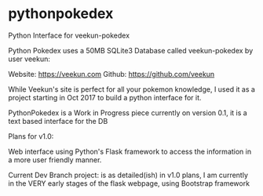 # pythonpokedex
Python Interface for veekun-pokedex


Python Pokedex uses a 50MB SQLite3 Database called veekun-pokedex by user veekun:

Website: https://veekun.com
Github: https://github.com/veekun

While Veekun's site is perfect for all your pokemon knowledge, I used it as a project starting in Oct 2017 to build a python interface for it. 

PythonPokedex is a Work in Progress piece currently on version 0.1, it is a text based interface for the DB

Plans for v1.0:

Web interface using Python's Flask framework to access the information in a more user friendly manner.


Current Dev Branch project: is as detailed(ish) in v1.0 plans, I am currently in the VERY early stages of the flask webpage, using Bootstrap framework